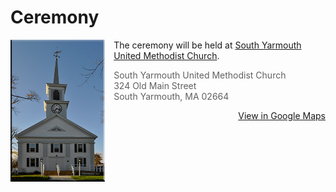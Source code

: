# Ceremony

<img style="float:left; max-width: 30%; margin-bottom: 1em; margin-right: 1em;" src="img/south-yarmouth-united-methodist.jpg">

The ceremony will be held at [South Yarmouth United Methodist Church](http://syumc.org/).

> South Yarmouth United Methodist Church<br>
> 324 Old Main Street<br>
> South Yarmouth, MA 02664

<a class="red ui button" href="https://goo.gl/maps/q6KSGYwgVkG2" target="_blank" style="float:right;margin-bottom:1em;"><i class="marker icon"></i> View in Google Maps </a>

<div class="map" id="map" style="clear: both; margin-top: 1em;"></div>
